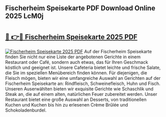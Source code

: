## Fischerheim Speisekarte PDF Download Online 2025 LcM0j

# <h2><a href="http://gc69ebp.nevu.top/?p=Fischerheim+Speisekarte">🔗 👉🔴 Fischerheim Speisekarte 2025 PDF</a></h2>

[![Fischerheim Speisekarte 2025 PDF](https://i.imgur.com/dBaPXMq.png)](http://gc69ebp.nevu.top/?p=Fischerheim+Speisekarte)
Auf der Fischerheim Speisekarte finden Sie nicht nur eine Liste der angebotenen Gerichte in einem Restaurant oder Café, sondern auch etwas, das für Ihren Geschmack köstlich und geeignet ist. Unsere Cafeteria bietet leichte und frische Salate, die Sie im speziellen Menübereich finden können. Für diejenigen, die Fleisch mögen, bieten wir eine umfangreiche Auswahl an Gerichten auf der Fischerheim Speisekarte an: Rindfleisch, Schweinefleisch, Huhn und Fisch. Unseren Auserwählten bieten wir exquisite Gerichte wie Schaschlik und Steak an, die auf einem alten, natürlichen Feuer zubereitet werden. Unser Restaurant bietet eine große Auswahl an Desserts, von traditionellen Kuchen und Kuchen bis hin zu erlesenen Crème Brûlée und Schokoladenburdel.
